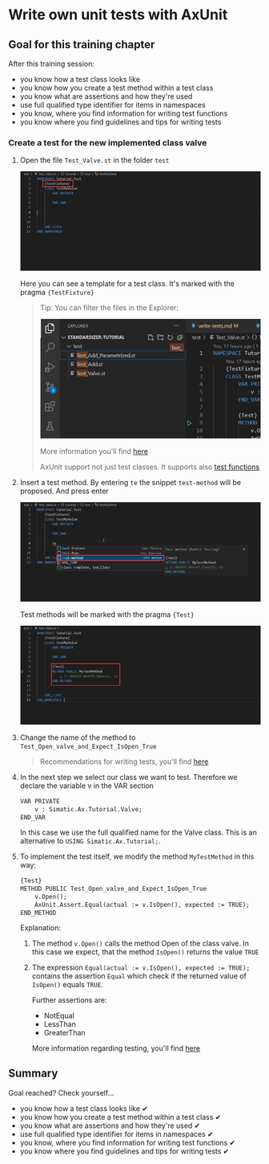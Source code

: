 # Write own unit tests with AxUnit

## Goal for this training chapter

After this training session:

- you know how a test class looks like
- you know how you create a test method within a test class
- you know what are assertions and how they're used
- use full qualified type identifier for items in namespaces
- you know, where you find information for writing test functions
- you know where you find guidelines and tips for writing tests

### Create a test for the new implemented class valve

1. Open the file `Test_Valve.st` in the folder `test`

    ![drawing](./images/test_fixture.png)

    Here you can see a template for a test class. It's marked with the pragma `{TestFixture}`

    > Tip: You can filter the files in the Explorer:
    >
    > ![drawing](./images/filer.png)
    >
    > More information you'll find [here](https://code.visualstudio.com/docs/getstarted/userinterface#_explorer)
    >
    > AxUnit support not just test classes. It supports also [test functions](https://console.prod.ax.siemens.cloud/docs/axunit#how-to-write-unit-tests)

1. Insert a test method. By entering `te` the snippet `test-method` will be proposed. And press enter

    ![drawing](./images/testmethod.png)

    Test methods will be marked with the pragma `{Test}`

    ![drawing](./images/testmethod2.png)

1. Change the name of the method to `Test_Open_valve_and_Expect_IsOpen_True`

    > Recommendations for writing tests, you'll find [here](https://console.prod.ax.siemens.cloud/docs/axunit#guidelines-and-tips-for-writing-tests)

1. In the next step we select our class we want to test. Therefore we declare the variable v in the VAR section

    ```iec-st
    VAR PRIVATE
        v : Simatic.Ax.Tutorial.Valve;
    END_VAR
    ```

    In this case we use the full qualified name for the Valve class. This is an alternative to `USING Simatic.Ax.Tutorial;`.

1. To implement the test itself, we modify the method `MyTestMethod` in this way:

    ```iec-st
    {Test}
    METHOD PUBLIC Test_Open_valve_and_Expect_IsOpen_True
        v.Open();
        AxUnit.Assert.Equal(actual := v.IsOpen(), expected := TRUE);
    END_METHOD
    ```

    Explanation:

    1. The method `v.Open()` calls the method Open of the class valve. In this case we expect, that the method `IsOpen()` returns the value `TRUE`

    1. The expression `Equal(actual := v.IsOpen(), expected := TRUE);` contains the assertion `Equal` which check if the returned value of `IsOpen()` equals `TRUE`.

        Further assertions are:
        - NotEqual
        - LessThan
        - GreaterThan
  
        More information regarding testing, you'll find [here]([./images/test_fixture.png](https://console.prod.ax.siemens.cloud/docs/axunit))

## Summary

Goal reached? Check yourself...

- you know how a test class looks like ✔
- you know how you create a test method within a test class ✔
- you know what are assertions and how they're used ✔
- use full qualified type identifier for items in namespaces ✔
- you know, where you find information for writing test functions ✔
- you know where you find guidelines and tips for writing tests ✔
